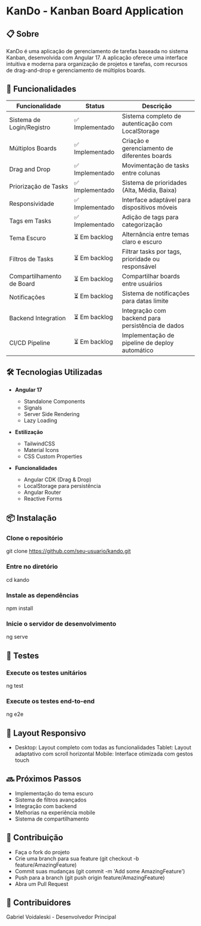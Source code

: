 # KanDo - Kanban Board Application

## 📋 Sobre

KanDo é uma aplicação de gerenciamento de tarefas baseada no sistema Kanban, desenvolvida com Angular 17. A aplicação oferece uma interface intuitiva e moderna para organização de projetos e tarefas, com recursos de drag-and-drop e gerenciamento de múltiplos boards.

## 🚀 Funcionalidades

| Funcionalidade            | Status          | Descrição                                         |
| ------------------------- | --------------- | ------------------------------------------------- |
| Sistema de Login/Registro | ✅ Implementado | Sistema completo de autenticação com LocalStorage |
| Múltiplos Boards          | ✅ Implementado | Criação e gerenciamento de diferentes boards      |
| Drag and Drop             | ✅ Implementado | Movimentação de tasks entre colunas               |
| Priorização de Tasks      | ✅ Implementado | Sistema de prioridades (Alta, Média, Baixa)       |
| Responsividade            | ✅ Implementado | Interface adaptável para dispositivos móveis      |
| Tags em Tasks             | ✅ Implementado | Adição de tags para categorização                 |
| Tema Escuro               | ⏳ Em backlog   | Alternância entre temas claro e escuro            |
| Filtros de Tasks          | ⏳ Em backlog   | Filtrar tasks por tags, prioridade ou responsável |
| Compartilhamento de Board | ⏳ Em backlog   | Compartilhar boards entre usuários                |
| Notificações              | ⏳ Em backlog   | Sistema de notificações para datas limite         |
| Backend Integration       | ⏳ Em backlog   | Integração com backend para persistência de dados |
| CI/CD Pipeline            | ⏳ Em backlog   | Implementação de pipeline de deploy automático    |

## 🛠️ Tecnologias Utilizadas

- **Angular 17**

  - Standalone Components
  - Signals
  - Server Side Rendering
  - Lazy Loading

- **Estilização**

  - TailwindCSS
  - Material Icons
  - CSS Custom Properties

- **Funcionalidades**
  - Angular CDK (Drag & Drop)
  - LocalStorage para persistência
  - Angular Router
  - Reactive Forms

## 📦 Instalação

### Clone o repositório

git clone https://github.com/seu-usuario/kando.git

### Entre no diretório

cd kando

### Instale as dependências

npm install

### Inicie o servidor de desenvolvimento

ng serve

## 🧪 Testes

### Execute os testes unitários

ng test

### Execute os testes end-to-end

ng e2e

## 📱 Layout Responsivo

- Desktop: Layout completo com todas as funcionalidades
  Tablet: Layout adaptativo com scroll horizontal
  Mobile: Interface otimizada com gestos touch

## 🔜 Próximos Passos

- Implementação do tema escuro
- Sistema de filtros avançados
- Integração com backend
- Melhorias na experiência mobile
- Sistema de compartilhamento

## 👥 Contribuição

- Faça o fork do projeto
- Crie uma branch para sua feature (git checkout -b feature/AmazingFeature)
- Commit suas mudanças (git commit -m 'Add some AmazingFeature')
- Push para a branch (git push origin feature/AmazingFeature)
- Abra um Pull Request

## 🤝 Contribuidores

Gabriel Voidaleski - Desenvolvedor Principal
